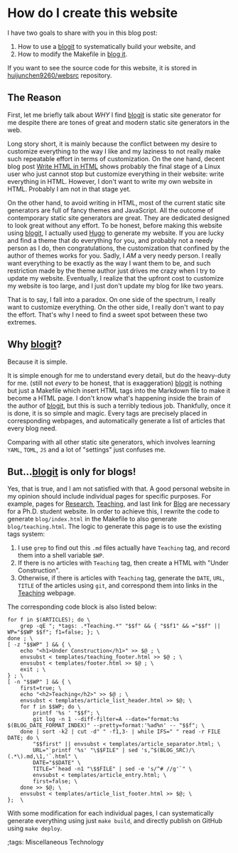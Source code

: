 # How do I create this website

I have two goals to share with you in this blog post:

1. How to use a [blogit](https://pedantic.software/git/blogit) to systematically build your website, and
2. How to modify the Makefile in [blog it](https://pedantic.software/git/blogit).

If you want to see the source code for this website, it is stored in [huijunchen9260/websrc](https://github.com/huijunchen9260/websrc) repository.

## The Reason

First, let me briefly talk about *WHY* I find [blogit](https://pedantic.software/git/blogit) is static site generator for me despite there are tones of great and modern static site generators in the web.

Long story short, it is mainly because the conflict between my desire to customize everything to the way I like and my laziness to not really make such repeatable effort in terms of customization.
On the one hand, decent blog post [Write HTML in HTML](http://john.ankarstrom.se/html/) shows probably the final stage of a Linux user who just cannot stop but customize everything in their website: write everything in HTML.
However, I don't want to write my own website in HTML.
Probably I am not in that stage yet.

On the other hand, to avoid writing in HTML, most of the current static site generators are full of fancy themes and JavaScript.
All the outcome of contemporary static site generators are great.
They are dedicated designed to look great without any effort.
To be honest, before making this website using [blogit](https://pedantic.software/git/blogit), I actually used [Hugo](https://gohugo.io/) to generate my website.
If you are lucky and find a theme that do everything for you, and probably not a needy person as I do, then congratulations, the customization that confined by the author of themes works for you.
Sadly, I *AM* a very needy person.
I really want everything to be exactly as the way I want them to be, and such restriction made by the theme author just drives me crazy when I try to update my website.
Eventually, I realize that the upfront cost to customize my website is too large, and I just don't update my blog for like two years.

That is to say, I fall into a paradox.
On one side of the spectrum, I really want to customize everything.
On the other side, I really don't want to pay the effort.
That's why I need to find a sweet spot between these two extremes.

## Why [blogit](https://pedantic.software/git/blogit)?

Because it is simple.

It is simple enough for me to understand every detail, but do the heavy-duty for me.
(still not *every* to be honest, that is exaggeration)
[blogit](https://pedantic.software/git/blogit) is nothing but just a Makefile which insert HTML tags into the Markdown file to make it become a HTML page.
I don't know what's happening inside the brain of the author of [blogit](https://pedantic.software/git/blogit), but this is such a terribly tedious job.
Thankfully, once it is done, it is so simple and magic.
Every tags are precisely placed in corresponding webpages, and automatically generate a list of articles that every blog need.

Comparing with all other static site generators, which involves learning `YAML`, `TOML`, `JS` and a lot of "settings" just confuses me.

## But...[blogit](https://pedantic.software/git/blogit) is only for blogs!

Yes, that is true, and I am not satisfied with that.
A good personal website in my opinion should include individual pages for specific purposes.
For example, pages for [Research](research.html), [Teaching](teaching.html), and last link for [Blog](blog.html) are necessary for a Ph.D. student website.
In order to achieve this, I rewrite the code to generate `blog/index.html` in the Makefile to also generate `blog/teaching.html`.
The logic to generate this page is to use the existing tags system:

1. I use `grep` to find out this `.md` files actually have `Teaching` tag, and record them into a shell variable `$WP`.
2. If there is no articles with `Teaching` tag, then create a HTML with "Under Construction".
3. Otherwise, if there is articles with `Teaching` tag, generate the `DATE`, `URL`, `TITLE` of the articles using `git`, and correspond them into links in the [Teaching](teaching.html) webpage.

The corresponding code block is also listed below:

```make
for f in $(ARTICLES); do \
    grep -qE "; *tags: .*Teaching.*" "$$f" && { "$$f1" && ="$$f" || WP="$$WP $$f"; f1=false; }; \
done ; \
[ -z "$$WP" ] && { \
    echo "<h1>Under Construction</h1>" >> $@ ; \
    envsubst < templates/teaching_footer.html >> $@ ; \
    envsubst < templates/footer.html >> $@ ; \
    exit ; \
} ; \
[ -n "$$WP" ] && { \
    first=true; \
    echo "<h2>Teaching</h2>" >> $@ ; \
    envsubst < templates/article_list_header.html >> $@; \
    for f in $$WP; do \
        printf '%s ' "$$f"; \
        git log -n 1 --diff-filter=A --date="format:%s $(BLOG_DATE_FORMAT_INDEX)" --pretty=format:'%ad%n' -- "$$f"; \
    done | sort -k2 | cut -d" " -f1,3- | while IFS=" " read -r FILE DATE; do \
        "$$first" || envsubst < templates/article_separator.html; \
        URL="`printf '%s' "\$$FILE" | sed 's,^$(BLOG_SRC)/\(.*\).md,\1,'`.html" \
        DATE="$$DATE" \
        TITLE="`head -n1 "\$$FILE" | sed -e 's/^# //g'`" \
        envsubst < templates/article_entry.html; \
        first=false; \
    done >> $@; \
    envsubst < templates/article_list_footer.html >> $@; \
};  \
```

With some modification for each individual pages, I can systematically generate everything using just `make build`, and directly publish on GitHub using `make deploy`.




;tags: Miscellaneous Technology
